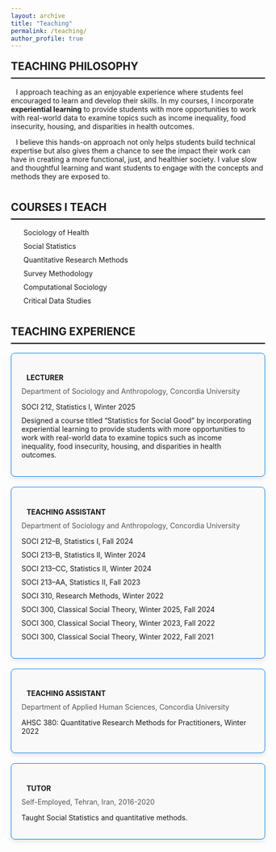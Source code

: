 ```yaml
---
layout: archive
title: "Teaching"
permalink: /teaching/
author_profile: true
---
```


<style>
  /* General Styling */
  h2 {
    border-bottom: 2px solid black;
    font-weight: bold;
    padding-bottom: 10px; /* Space between text and the line */
    margin-top: 30px;
  }

  ul {
    list-style: none;
    padding-left: 0;
  }

  ul li {
    margin-bottom: 10px;
  }

  .icon {
    margin-right: 10px;
    color: #007bff;
  }

  .teaching-section {
    margin-bottom: 40px;
  }

  .teaching-section h2 {
    margin-top: 20px;
  }

  .teaching-card {
  border: 1px solid #007bff; /* Change the border color to blue */
  border-radius: 8px;
  padding: 20px;
  margin-bottom: 20px;
  background-color: #f9f9f9;
  box-shadow: 0px 4px 10px rgba(0, 0, 0, 0.1); /* Keep the shadow as is */
}


  .teaching-card h4 {
    font-weight: bold;
    margin-bottom: 10px;
  }

  .teaching-card p {
    margin: 0;
    color: #555;
  }

  .teaching-list {
    padding-left: 15px;
  }
</style>

<div class="teaching-section">
  <h2>TEACHING PHILOSOPHY</h2>
  <p>
    <i class="fas fa-lightbulb icon"></i>
    I approach teaching as an enjoyable experience where students feel encouraged to learn and develop their skills. In my courses, I incorporate 
    <strong>experiential learning</strong> to provide students with more opportunities to work with real-world data to examine topics such as 
    income inequality, food insecurity, housing, and disparities in health outcomes. 
  </p>
  <p>
    <i class="fas fa-hands-helping icon"></i>
    I believe this hands-on approach not only helps students build technical expertise but also gives them a chance to see the impact their work can have 
    in creating a more functional, just, and healthier society. I value slow and thoughtful learning and want students to engage with the concepts and 
    methods they are exposed to.
  </p>
</div>

<div class="teaching-section">
  <h2>COURSES I TEACH</h2>
  <ul class="teaching-list">
    <li><i class="fas fa-pills icon"></i> Sociology of Health</li>
    <li><i class="fas fa-chart-line icon"></i>Social Statistics</li>
    <li><i class="fas fa-table icon"></i>Quantitative Research Methods</li>
    <li><i class="fas fa-poll icon"></i>Survey Methodology</li>
    <li><i class="fas fa-laptop-code icon"></i>Computational Sociology</li>
    <li><i class="fas fa-database icon"></i>Critical Data Studies</li>
  </ul>
</div>

<div class="teaching-section">
  <h2>TEACHING EXPERIENCE</h2>

  <div class="teaching-card">
    <h4><i class="fas fa-chalkboard-teacher icon"></i>LECTURER</h4>
    <p>Department of Sociology and Anthropology, Concordia University</p>
    <ul>
      <li>SOCI 212, Statistics I, Winter 2025</li>
      <li>
        Designed a course titled “Statistics for Social Good” by incorporating experiential learning to provide students with more opportunities to 
        work with real-world data to examine topics such as income inequality, food insecurity, housing, and disparities in health outcomes.
      </li>
    </ul>
  </div>

  <div class="teaching-card">
    <h4><i class="fas fa-chalkboard icon"></i>TEACHING ASSISTANT</h4>
    <p>Department of Sociology and Anthropology, Concordia University</p>
    <ul>
      <li>SOCI 212–B, Statistics I, Fall 2024</li>
      <li>SOCI 213–B, Statistics II, Winter 2024</li>
      <li>SOCI 213–CC, Statistics II, Winter 2024</li>
      <li>SOCI 213–AA, Statistics II, Fall 2023</li>
      <li>SOCI 310, Research Methods, Winter 2022</li>
      <li>SOCI 300, Classical Social Theory, Winter 2025, Fall 2024</li>
      <li>SOCI 300, Classical Social Theory, Winter 2023, Fall 2022</li>
      <li>SOCI 300, Classical Social Theory, Winter 2022, Fall 2021</li>
    </ul>
  </div>

  <div class="teaching-card">
    <h4><i class="fas fa-chalkboard icon"></i>TEACHING ASSISTANT</h4>
    <p>Department of Applied Human Sciences, Concordia University</p>
    <ul>
      <li>AHSC 380: Quantitative Research Methods for Practitioners, Winter 2022</li>
    </ul>
  </div>

  <div class="teaching-card">
    <h4><i class="fas fa-user-graduate icon"></i>TUTOR</h4>
    <p>Self-Employed, Tehran, Iran, 2016-2020</p>
    <ul>
      <li>Taught Social Statistics and quantitative methods.</li>
    </ul>
  </div>
</div>

